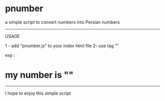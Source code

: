 # pnumber
a simple script to convert numbers into Persian numbers

-------------------------------------------------------------------
USAGE


1 - add "pnumber.js" to your index html file
2- use tag "<pnumber num="YOUR NUMBER"></pnumber>" 

exp : 

   <h1>
      my number is "<pnumber num="2022"></pnumber>" 
   </h1>

------------------------------------------------------------------

I hope to enjoy this simple script 
